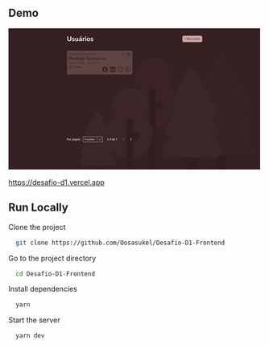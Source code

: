 ## Demo

<img width="500" src="./Presentation.gif">

https://desafio-d1.vercel.app

## Run Locally

Clone the project

```bash
  git clone https://github.com/Oosasukel/Desafio-D1-Frontend
```

Go to the project directory

```bash
  cd Desafio-D1-Frontend
```

Install dependencies

```bash
  yarn
```

Start the server

```bash
  yarn dev
```

